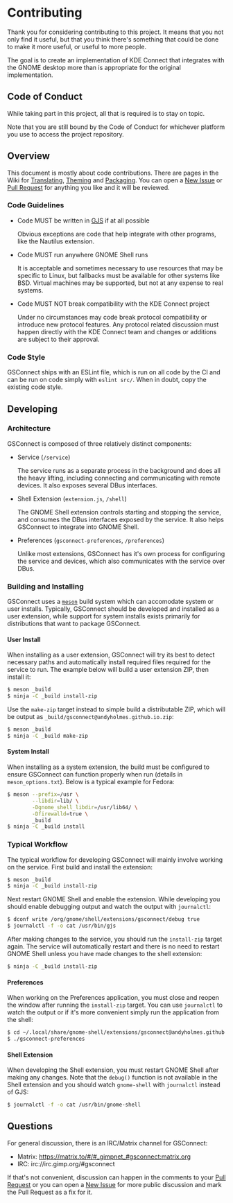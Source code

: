 # Contributing

Thank you for considering contributing to this project. It means that you not
only find it useful, but that you think there's something that could be done to
make it more useful, or useful to more people.

The goal is to create an implementation of KDE Connect that integrates with the
GNOME desktop more than is appropriate for the original implementation.

## Code of Conduct

While taking part in this project, all that is required is to stay on topic.

Note that you are still bound by the Code of Conduct for whichever platform you
use to access the project repository.

## Overview

This document is mostly about code contributions. There are pages in the Wiki
for [Translating][translating], [Theming][theming] and [Packaging][packaging].
You can open a [New Issue][issue] or [Pull Request][pr] for anything you like
and it will be reviewed.

### Code Guidelines

* Code MUST be written in [GJS][gjs] if at all possible

  Obvious exceptions are code that help integrate with other programs, like the
  Nautilus extension.

* Code MUST run anywhere GNOME Shell runs

  It is acceptable and sometimes necessary to use resources that may be specific
  to Linux, but fallbacks must be available for other systems like BSD. Virtual
  machines may be supported, but not at any expense to real systems.

* Code MUST NOT break compatibility with the KDE Connect project

  Under no circumstances may code break protocol compatibility or introduce new
  protocol features. Any protocol related discussion must happen directly with
  the KDE Connect team and changes or additions are subject to their approval.

### Code Style

GSConnect ships with an ESLint file, which is run on all code by the CI and can
be run on code simply with `eslint src/`. When in doubt, copy the existing code
style.

## Developing

### Architecture

GSConnect is composed of three relatively distinct components:

* Service (`/service`)

  The service runs as a separate process in the background and does all the
  heavy lifting, including connecting and communicating with remote devices. It
  also exposes several DBus interfaces.
  
* Shell Extension (`extension.js`, `/shell`)

  The GNOME Shell extension controls starting and stopping the service, and
  consumes the DBus interfaces exposed by the service. It also helps GSConnect
  to integrate into GNOME Shell.
  
* Preferences (`gsconnect-preferences`, `/preferences`)

  Unlike most extensions, GSConnect has it's own process for configuring the
  service and devices, which also communicates with the service over DBus.
  
### Building and Installing

GSConnect uses a [`meson`][meson] build system which can accomodate system or
user installs. Typically, GSConnect should be developed and installed as a user
extension, while support for system installs exists primarily for distributions
that want to package GSConnect.

#### User Install

When installing as a user extension, GSConnect will try its best to detect
necessary paths and automatically install required files required for the
service to run. The example below will build a user extension ZIP, then install
it:

```sh
$ meson _build
$ ninja -C _build install-zip
```

Use the `make-zip` target instead to simple build a distributable ZIP, which
will be output as `_build/gsconnect@andyholmes.github.io.zip`:

```sh
$ meson _build
$ ninja -C _build make-zip
```

#### System Install

When installing as a system extension, the build must be configured to ensure
GSConnect can function properly when run (details in `meson_options.txt`). Below
is a typical example for Fedora:

```sh
$ meson --prefix=/usr \
        --libdir=lib/ \
        -Dgnome_shell_libdir=/usr/lib64/ \
        -Dfirewalld=true \
        _build
$ ninja -C _build install
```

### Typical Workflow

The typical workflow for developing GSConnect will mainly involve working on the
service. First build and install the extension:

```sh
$ meson _build
$ ninja -C _build install-zip
```
    
Next restart GNOME Shell and enable the extension. While developing you should
enable debugging output and watch the output with `journalctl`:

```sh
$ dconf write /org/gnome/shell/extensions/gsconnect/debug true
$ journalctl -f -o cat /usr/bin/gjs
```

After making changes to the service, you should run the `install-zip` target
again. The service will automatically restart and there is no need to restart
GNOME Shell unless you have made changes to the shell extension:

```sh
$ ninja -C _build install-zip
```

#### Preferences

When working on the Preferences application, you must close and reopen the
window after running the `install-zip` target. You can use `journalctl` to watch
the output or if it's more convenient simply run the application from the shell:

```sh
$ cd ~/.local/share/gnome-shell/extensions/gsconnect@andyholmes.github.io
$ ./gsconnect-preferences
```

#### Shell Extension

When developing the Shell extension, you must restart GNOME Shell after making
any changes. Note that the `debug()` function is not available in the Shell
extension and you should watch `gnome-shell` with `journalctl` instead of GJS:

```sh
$ journalctl -f -o cat /usr/bin/gnome-shell
```

## Questions

For general discussion, there is an IRC/Matrix channel for GSConnect:

* Matrix: https://matrix.to/#/#_gimpnet_#gsconnect:matrix.org
* IRC: irc://irc.gimp.org/#gsconnect

If that's not convenient, discussion can happen in the comments to your
[Pull Request][pr] or you can open a [New Issue][issue] for more public
discussion and mark the Pull Request as a fix for it.

[design]: https://wiki.gnome.org/Projects/GnomeShell/Design/Principles
[hig]: https://developer.gnome.org/hig/stable/
[translating]: https://github.com/GSConnect/gnome-shell-extension-gsconnect/wiki/Translating
[packaging]: https://github.com/GSConnect/gnome-shell-extension-gsconnect/wiki/Packaging
[theming]: https://github.com/GSConnect/gnome-shell-extension-gsconnect/wiki/Theming
[issue]: https://github.com/GSConnect/gnome-shell-extension-gsconnect/issues
[pr]: https://github.com/GNOME/gnome-shell/pulls
[gjs]: https://gitlab.gnome.org/GNOME/gjs/wikis/home

[meson]: https://mesonbuild.com/

